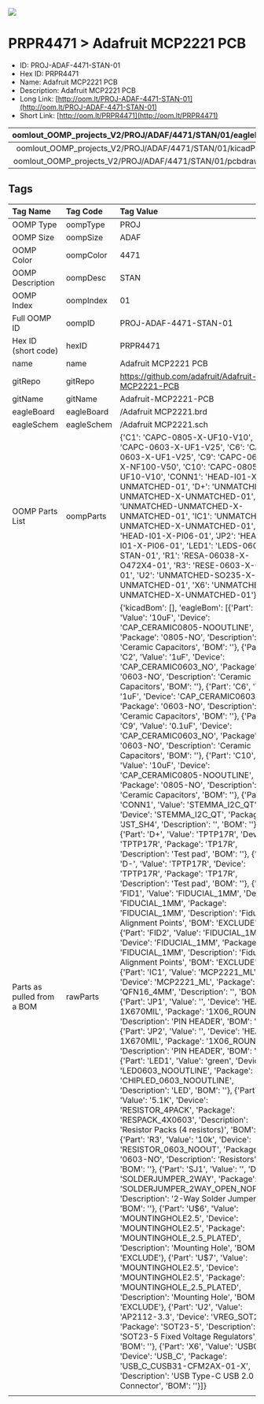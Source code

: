 


  
![][im]
# PRPR4471 > Adafruit MCP2221 PCB

- ID: PROJ-ADAF-4471-STAN-01
- Hex ID: PRPR4471
- Name: Adafruit MCP2221 PCB
- Description: Adafruit MCP2221 PCB
- Long Link: [http://oom.lt/PROJ-ADAF-4471-STAN-01](http://oom.lt/PROJ-ADAF-4471-STAN-01)
- Short Link: [http://oom.lt/PRPR4471](http://oom.lt/PRPR4471)
  

|oomlout_OOMP_projects_V2/PROJ/ADAF/4471/STAN/01/eagleImage.png|oomlout_OOMP_projects_V2/PROJ/ADAF/4471/STAN/01/eagleSchemImage.png|oomlout_OOMP_projects_V2/PROJ/ADAF/4471/STAN/01/kicadPcb3dFront.png|oomlout_OOMP_projects_V2/PROJ/ADAF/4471/STAN/01/kicadPcb3dBack.png|
| :---: | :---: | :---: | :---: |
|oomlout_OOMP_projects_V2/PROJ/ADAF/4471/STAN/01/kicadPcb3d.png|oomlout_OOMP_projects_V2/PROJ/ADAF/4471/STAN/01/bomBack.png|oomlout_OOMP_projects_V2/PROJ/ADAF/4471/STAN/01/bomFront.png|oomlout_OOMP_projects_V2/PROJ/ADAF/4471/STAN/01/pcbdraw.svg|
|oomlout_OOMP_projects_V2/PROJ/ADAF/4471/STAN/01/pcbdrawBack.svg||||

## Tags
  

|Tag Name|Tag Code|Tag Value|
| :--- | :--- | :--- |
|OOMP Type|oompType|PROJ|
|OOMP Size|oompSize|ADAF|
|OOMP Color|oompColor|4471|
|OOMP Description|oompDesc|STAN|
|OOMP Index|oompIndex|01|
|Full OOMP ID|oompID|PROJ-ADAF-4471-STAN-01|
|Hex ID (short code)|hexID|PRPR4471|
|name|name|Adafruit MCP2221 PCB|
|gitRepo|gitRepo|https://github.com/adafruit/Adafruit-MCP2221-PCB|
|gitName|gitName|Adafruit-MCP2221-PCB|
|eagleBoard|eagleBoard|/Adafruit MCP2221.brd|
|eagleSchem|eagleSchem|/Adafruit MCP2221.sch|
|OOMP Parts List|oompParts|{'C1': 'CAPC-0805-X-UF10-V10', 'C2': 'CAPC-0603-X-UF1-V25', 'C6': 'CAPC-0603-X-UF1-V25', 'C9': 'CAPC-0603-X-NF100-V50', 'C10': 'CAPC-0805-X-UF10-V10', 'CONN1': 'HEAD-I01-X-UNMATCHED-01', 'D+': 'UNMATCHED-UNMATCHED-X-UNMATCHED-01', 'D-': 'UNMATCHED-UNMATCHED-X-UNMATCHED-01', 'IC1': 'UNMATCHED-UNMATCHED-X-UNMATCHED-01', 'JP1': 'HEAD-I01-X-PI06-01', 'JP2': 'HEAD-I01-X-PI06-01', 'LED1': 'LEDS-0603-G-STAN-01', 'R1': 'RESA-06038-X-O472X4-01', 'R3': 'RESE-0603-X-O103-01', 'U2': 'UNMATCHED-SO235-X-UNMATCHED-01', 'X6': 'UNMATCHED-UNMATCHED-X-UNMATCHED-01'}|
|Parts as pulled from a BOM|rawParts|{'kicadBom': [], 'eagleBom': [{'Part': 'C1', 'Value': '10uF', 'Device': 'CAP_CERAMIC0805-NOOUTLINE', 'Package': '0805-NO', 'Description': 'Ceramic Capacitors', 'BOM': ''}, {'Part': 'C2', 'Value': '1uF', 'Device': 'CAP_CERAMIC0603_NO', 'Package': '0603-NO', 'Description': 'Ceramic Capacitors', 'BOM': ''}, {'Part': 'C6', 'Value': '1uF', 'Device': 'CAP_CERAMIC0603_NO', 'Package': '0603-NO', 'Description': 'Ceramic Capacitors', 'BOM': ''}, {'Part': 'C9', 'Value': '0.1uF', 'Device': 'CAP_CERAMIC0603_NO', 'Package': '0603-NO', 'Description': 'Ceramic Capacitors', 'BOM': ''}, {'Part': 'C10', 'Value': '10uF', 'Device': 'CAP_CERAMIC0805-NOOUTLINE', 'Package': '0805-NO', 'Description': 'Ceramic Capacitors', 'BOM': ''}, {'Part': 'CONN1', 'Value': 'STEMMA_I2C_QT', 'Device': 'STEMMA_I2C_QT', 'Package': 'JST_SH4', 'Description': '', 'BOM': ''}, {'Part': 'D+', 'Value': 'TPTP17R', 'Device': 'TPTP17R', 'Package': 'TP17R', 'Description': 'Test pad', 'BOM': ''}, {'Part': 'D-', 'Value': 'TPTP17R', 'Device': 'TPTP17R', 'Package': 'TP17R', 'Description': 'Test pad', 'BOM': ''}, {'Part': 'FID1', 'Value': 'FIDUCIAL_1MM', 'Device': 'FIDUCIAL_1MM', 'Package': 'FIDUCIAL_1MM', 'Description': 'Fiducial Alignment Points', 'BOM': 'EXCLUDE'}, {'Part': 'FID2', 'Value': 'FIDUCIAL_1MM', 'Device': 'FIDUCIAL_1MM', 'Package': 'FIDUCIAL_1MM', 'Description': 'Fiducial Alignment Points', 'BOM': 'EXCLUDE'}, {'Part': 'IC1', 'Value': 'MCP2221_ML', 'Device': 'MCP2221_ML', 'Package': 'QFN16_4MM', 'Description': '', 'BOM': ''}, {'Part': 'JP1', 'Value': '', 'Device': 'HEADER-1X670MIL', 'Package': '1X06_ROUND_70', 'Description': 'PIN HEADER', 'BOM': ''}, {'Part': 'JP2', 'Value': '', 'Device': 'HEADER-1X670MIL', 'Package': '1X06_ROUND_70', 'Description': 'PIN HEADER', 'BOM': ''}, {'Part': 'LED1', 'Value': 'green', 'Device': 'LED0603_NOOUTLINE', 'Package': 'CHIPLED_0603_NOOUTLINE', 'Description': 'LED', 'BOM': ''}, {'Part': 'R1', 'Value': '5.1K', 'Device': 'RESISTOR_4PACK', 'Package': 'RESPACK_4X0603', 'Description': 'Resistor Packs (4 resistors)', 'BOM': ''}, {'Part': 'R3', 'Value': '10k', 'Device': 'RESISTOR_0603_NOOUT', 'Package': '0603-NO', 'Description': 'Resistors', 'BOM': ''}, {'Part': 'SJ1', 'Value': '', 'Device': 'SOLDERJUMPER_2WAY', 'Package': 'SOLDERJUMPER_2WAY_OPEN_NOPASTE', 'Description': '2-Way Solder Jumper', 'BOM': ''}, {'Part': 'U$6', 'Value': 'MOUNTINGHOLE2.5', 'Device': 'MOUNTINGHOLE2.5', 'Package': 'MOUNTINGHOLE_2.5_PLATED', 'Description': 'Mounting Hole', 'BOM': 'EXCLUDE'}, {'Part': 'U$7', 'Value': 'MOUNTINGHOLE2.5', 'Device': 'MOUNTINGHOLE2.5', 'Package': 'MOUNTINGHOLE_2.5_PLATED', 'Description': 'Mounting Hole', 'BOM': 'EXCLUDE'}, {'Part': 'U2', 'Value': 'AP2112-3.3', 'Device': 'VREG_SOT23-5', 'Package': 'SOT23-5', 'Description': 'SOT23-5 Fixed Voltage Regulators', 'BOM': ''}, {'Part': 'X6', 'Value': 'USBC', 'Device': 'USB_C', 'Package': 'USB_C_CUSB31-CFM2AX-01-X', 'Description': 'USB Type-C USB 2.0 Connector', 'BOM': ''}]}|
||||



[im]: PROJ/ADAF/4471/STAN/01/kicadPcb3d_450.png
